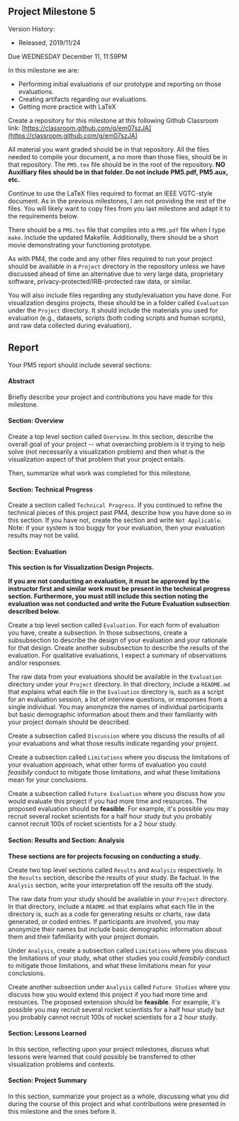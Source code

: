 ## Project Milestone 5

Version History: 

- Released, 2019/11/24

Due WEDNESDAY December 11, 11:59PM

In this milestone we are:

- Performing initial evaluations of our prototype and reporting on those
  evaluations.
- Creating artifacts regarding our evaluations.
- Getting more practice with LaTeX


Create a repository for this milestone at this following Github Classroom
link:
[https://classroom.github.com/g/em07szJA](https://classroom.github.com/g/em07szJA)

All material you want graded should be in that repository. All the files
needed to compile your document, a no more than those files, should be in that
repository. The `PM5.tex` file should be in the root of the repository. **NO
Auxilliary files should be in that folder. Do not include PM5.pdf, PM5.aux,
etc.** 

Continue to use the LaTeX files required to format an IEEE VGTC-style
document. As in the previous milestones, I am not providing the rest of the
files. You will likely want to copy files from you last milestone and adapt it
to the requirements below.

There should be a `PM5.tex` file that compiles into a `PM5.pdf` file when I
type `make`. Include the updated Makefile. Additionally, there should be a
short movie demonstrating your functioning prototype.

As with PM4, the code and any other files required to run your project should
be available in a `Project` directory in the repository unless we have
discussed ahead of time an alternative due to very large data, proprietary
software, privacy-protected/IRB-protected raw data, or similar.

You will also include files regarding any study/evaluation you have done. For
visualization desgins projects, these should be in a folder called
`Evaluation` under the `Project` directory. It should include the materials
you used for evaluation (e.g., datasets, scripts (both coding scripts and
human scripts), and raw data collected during evaluation).

## Report

Your PM5 report should include several sections:

#### Abstract

Briefly describe your project and contributions you have made for this
milestone.

#### Section: Overview

Create a top level section called `Overview`. In this section, describe the
overall goal of your project -- what overarching problem is it trying to help
solve (not necessarily a visualization problem) and then what is the
visualization aspect of that problem that your project entails.

Then, summarize what work was completed for this milestone. 

#### Section: Technical Progress

Create a section called `Technical Progress`. If you continued to refine the
technical pieces of this project past PM4, describe how you have done so in
this section. If you have not, create the section and write `Not Applicable`.
Note: if your system is too buggy for your evaluation, then your evaluation
results may not be valid.

#### Section: Evaluation

**This section is for Visualization Design Projects.**

**If you are not conducting an evaluation, it must be approved by the
instructor first and similar work must be present in the technical progress
section. Furthermore, you must still include this section noting the
evaluation was not conducted and write the Future Evaluation subsection
described below.**

Create a top level section called `Evaluation`. For each form of evaluation
you have, create a subsection. In those subsections, create a subsubsection to
describe the design of your evaluation and your rationale for that design.
Create another subsubsection to describe the results of the evaluation. For
qualitative evaluations, I expect a summary of observations and/or responses.

The raw data from your evaluations should be available in the `Evaluation`
directory under your `Project` directory. In that directory, include a
`README.md` that explains what each file in the `Evaluation` directory is,
such as a script for an evaluation session, a list of interview questions, or
responses from a single individual. You may anonymize the names of individual
participants but basic demographic information about them and their
familiarity with your project domain should be described.

Create a subsection called `Discussion` where you discuss the results of
all your evaluations and what those results indicate regarding your project.

Create a subsection called `Limitations` where you discuss the limitations of
your evaluation approach, what other forms of evaluation you could *feasibily*
conduct to mitigate those limitations, and what these limitations mean for
your conclusions.

Create a subsection called `Future Evaluation` where you discuss how you would
evaluate this project if you had more time and resources. The proposed
evaluation should be **feasible**. For example, it's possible you may recruit
several rocket scientists for a half hour study but you probably cannot
recruit 100s of rocket scientists for a 2 hour study.

#### Section: Results and Section: Analysis

**These sections are for projects focusing on conducting a study.**

Create two top level sections called `Results` and `Analysis` respectively. In
the `Results` section, describe the results of your study. Be factual. In the
`Analysis` section, write your interpretation off the results off the study.

The raw data from your study should be available in your `Project` directory.
In that directory, include a `README.md` that explains what each file in the
directory is, such as a code for generating results or charts, raw data
generated, or coded entries. If participants are involved, you may anonymize
their names but include basic demographic information about them and their
fafmiliarity with your project domain.

Under `Analysis`, create a subsection called `Limitations` where you discuss
the limitations of your study, what other studies you could *feasibily*
conduct to mitigate those limitations, and what these limitations mean for
your conclusions.

Create another subsection under `Analysis` called `Future Studies` where you
discuss how you would extend this project if you had more time and resources.
The proposed extension should be **feasible**. For example, it's possible you
may recruit several rocket scientists for a half hour study but you probably
cannot recruit 100s of rocket scientists for a 2 hour study.


#### Section: Lessons Learned

In this section, reflecting upon your project milestones, discuss what lessons
were learned that could possibly be transferred to other visualization
problems and contexts.


#### Section: Project Summary

In this section, summarize your project as a whole, discussing what you did
during the course of this project and what contributions were presented in
this milestone and the ones before it. 

